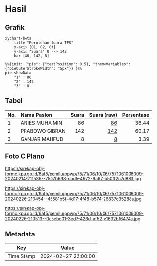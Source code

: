 # Hasil

## Grafik

```mermaid
xychart-beta
    title "Perolehan Suara TPS"
    x-axis [01, 02, 03]
    y-axis "Suara" 0 --> 142
    bar [86, 142, 8]
```

```mermaid
%%{init: {"pie": {"textPosition": 0.5}, "themeVariables": {"pieOuterStrokeWidth": "5px"}} }%%
pie showData
    "1" : 86
    "2" : 142
    "3" : 8
```

## Tabel

| No. | Nama Paslon    | Suara | Suara (raw) | Persentase |
|:--- |:-------------- | -----:| -----------:| ----------:|
| 1   | ANIES MUHAIMIN | 86    | [86][p-1]   | 36,44      |
| 2   | PRABOWO GIBRAN | 142   | [142][p-2]  | 60,17      |
| 3   | GANJAR MAHFUD  | 8     | [8][p-3]    | 3,39       |


[p-1]: https://github.com/gigit-pemilu/pemilu-2024-75-gorontalo/blob/main/pilpres/hitung-suara/sub/75-gorontalo/sub/71-kota-gorontalo/sub/06-kota-tengah/sub/1006-dulalowo-timur/sub/009-tps/sub/paslon-1.txt
[p-2]: https://github.com/gigit-pemilu/pemilu-2024-75-gorontalo/blob/main/pilpres/hitung-suara/sub/75-gorontalo/sub/71-kota-gorontalo/sub/06-kota-tengah/sub/1006-dulalowo-timur/sub/009-tps/sub/paslon-2.txt
[p-3]: https://github.com/gigit-pemilu/pemilu-2024-75-gorontalo/blob/main/pilpres/hitung-suara/sub/75-gorontalo/sub/71-kota-gorontalo/sub/06-kota-tengah/sub/1006-dulalowo-timur/sub/009-tps/sub/paslon-3.txt

## Foto C Plano

https://sirekap-obj-formc.kpu.go.id/6af5/pemilu/ppwp/75/71/06/10/06/7571061006009-20240214-211536--7507b698-cbd5-4672-9a67-b50ff2c7d883.jpg

https://sirekap-obj-formc.kpu.go.id/6af5/pemilu/ppwp/75/71/06/10/06/7571061006009-20240226-210454--45581b5f-4d17-4f48-b574-26837c35288a.jpg

https://sirekap-obj-formc.kpu.go.id/6af5/pemilu/ppwp/75/71/06/10/06/7571061006009-20240226-210513--0c5ebe01-3ed7-426d-af52-e1632bf6474a.jpg


## Metadata

| Key        | Value               |
| ---------- | ------------------- |
| Time Stamp | 2024-02-27 22:00:00 |



